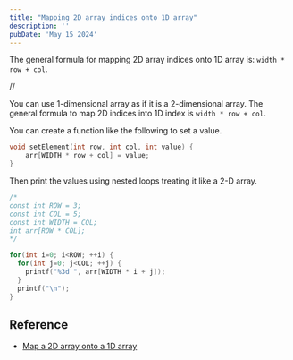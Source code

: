 ```yaml
---
title: "Mapping 2D array indices onto 1D array"
description: ''
pubDate: 'May 15 2024'
---
```


The general formula for mapping 2D array indices onto 1D array is: `width * row + col`.

//

You can use 1-dimensional array as if it is a 2-dimensional array. The general formula to map 2D indices into 1D index is `width * row + col`.

You can create a function like the following to set a value.
```c
void setElement(int row, int col, int value) {
	arr[WIDTH * row + col] = value;
}
```

Then print the values using nested loops treating it like a 2-D array.
```c
/*
const int ROW = 3;
const int COL = 5;
const int WIDTH = COL;
int arr[ROW * COL];
*/

for(int i=0; i<ROW; ++i) {
  for(int j=0; j<COL; ++j) {
    printf("%3d ", arr[WIDTH * i + j]);
  }
  printf("\n");
}
```


## Reference
- [Map a 2D array onto a 1D array](https://stackoverflow.com/questions/2151084/map-a-2d-array-onto-a-1d-array)